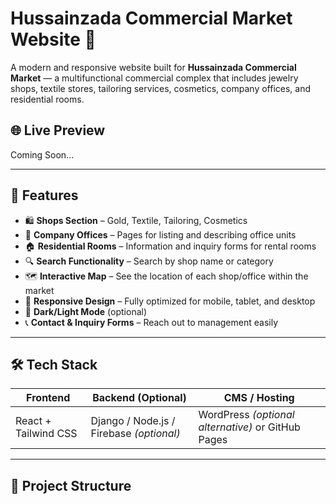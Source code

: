 # Hussainzada Commercial Market Website 🏬

A modern and responsive website built for **Hussainzada Commercial Market** — a multifunctional commercial complex that includes jewelry shops, textile stores, tailoring services, cosmetics, company offices, and residential rooms.

## 🌐 Live Preview
Coming Soon...

---

## 📌 Features

- 🛍️ **Shops Section** – Gold, Textile, Tailoring, Cosmetics
- 🏢 **Company Offices** – Pages for listing and describing office units
- 🏠 **Residential Rooms** – Information and inquiry forms for rental rooms
- 🔍 **Search Functionality** – Search by shop name or category
- 🗺️ **Interactive Map** – See the location of each shop/office within the market
- 📱 **Responsive Design** – Fully optimized for mobile, tablet, and desktop
- 🌙 **Dark/Light Mode** (optional)
- 📞 **Contact & Inquiry Forms** – Reach out to management easily

---

## 🛠️ Tech Stack

| Frontend        | Backend (Optional) | CMS / Hosting       |
|----------------|--------------------|----------------------|
| React + Tailwind CSS | Django / Node.js / Firebase *(optional)* | WordPress *(optional alternative)* or GitHub Pages |

---

## 📂 Project Structure

